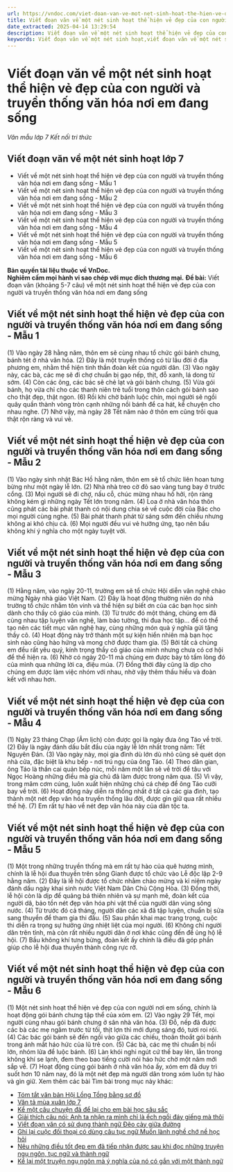 ```yaml
---
url: https://vndoc.com/viet-doan-van-ve-mot-net-sinh-hoat-the-hien-ve-dep-cua-con-nguoi-va-truyen-thong-van-hoa-noi-em-dang-song-282131
title: Viết đoạn văn về một nét sinh hoạt thể hiện vẻ đẹp của con người và truyền thống văn hóa nơi em đang sống - Văn mẫu lớp 7 Kết nối tri thức - VnDoc.com
date_extracted: 2025-04-14 13:29:54
description: Viết đoạn văn về một nét sinh hoạt thể hiện vẻ đẹp của con người và truyền thống văn hóa nơi em đang sống. Được biên soạn nhằm giúp các em HS đạt kết quả tốt trong quá trình làm bài tập và học tập môn Ngữ văn lớp 7.
keywords: Viết đoạn văn về một nét sinh hoạt,viết đoạn văn về một nét sinh hoạt thể hiện vẻ đẹp của con người và truyền thống văn hóa nơi em đang sống,viết về một nét sinh hoạt thể hiện vẻ đẹp của con người và truyền thống văn hóa nơi em đang sống,kể về một nét sinh hoạt thể hiện vẻ đẹp của con người và truyền thống văn hóa nơi em đang sống,viết đoạn văn khoảng 5-7 câu về một nét sinh hoạt thể hiện vẻ đẹp của con người và truyền thống văn hóa nơi em đang sống
---
```


# Viết đoạn văn về một nét sinh hoạt thể hiện vẻ đẹp của con người và truyền thống văn hóa nơi em đang sống
 _Văn mẫu lớp 7 Kết nối tri thức_
## **Viết đoạn văn về một nét sinh hoạt lớp 7**
  * Viết về một nét sinh hoạt thể hiện vẻ đẹp của con người và truyền thống văn hóa nơi em đang sống - Mẫu 1
  * Viết về một nét sinh hoạt thể hiện vẻ đẹp của con người và truyền thống văn hóa nơi em đang sống - Mẫu 2
  * Viết về một nét sinh hoạt thể hiện vẻ đẹp của con người và truyền thống văn hóa nơi em đang sống - Mẫu 3
  * Viết về một nét sinh hoạt thể hiện vẻ đẹp của con người và truyền thống văn hóa nơi em đang sống - Mẫu 4
  * Viết về một nét sinh hoạt thể hiện vẻ đẹp của con người và truyền thống văn hóa nơi em đang sống - Mẫu 5
  * Viết về một nét sinh hoạt thể hiện vẻ đẹp của con người và truyền thống văn hóa nơi em đang sống - Mẫu 6

**Bản quyền tài liệu thuộc về VnDoc.  
Nghiêm cấm mọi hành vi sao chép với mục đích thương mại.**
**Đề bài:** Viết đoạn văn \(khoảng 5-7 câu\) về một nét sinh hoạt thể hiện vẻ đẹp của con người và truyền thống văn hóa nơi em đang sống
## **Viết về một nét sinh hoạt thể hiện vẻ đẹp của con người và truyền thống văn hóa nơi em đang sống - Mẫu 1**
\(1\) Vào ngày 28 hằng năm, thôn em sẽ cùng nhau tổ chức gói bánh chưng, bánh tét ở nhà văn hóa. \(2\) Đây là một truyền thống có từ lâu đời ở địa phương em, nhằm thể hiện tinh thần đoàn kết của người dân. \(3\) Vào ngày này, các bà, các mẹ sẽ đi chợ chuẩn bị gạo nếp, thịt, đỗ xanh, lá dong từ sớm. \(4\) Còn các ông, các bác sẽ chẻ lạt và gói bánh chưng. \(5\) Vừa gói bánh, họ vừa chỉ cho các thanh niên trẻ tuổi trong thôn cách gói bánh sao cho thật đẹp, thật ngon. \(6\) Rồi khi chờ bánh luộc chín, mọi người sẽ ngồi quây quần thành vòng tròn cạnh những nồi bánh để ca hát, kể chuyện cho nhau nghe. \(7\) Nhờ vậy, mà ngày 28 Tết năm nào ở thôn em cũng trôi qua thật rộn ràng và vui vẻ.
## **Viết về một nét sinh hoạt thể hiện vẻ đẹp của con người và truyền thống văn hóa nơi em đang sống - Mẫu 2**
\(1\) Vào ngày sinh nhật Bác Hồ hằng năm, thôn em sẽ tổ chức liên hoan tưng bừng như một ngày lễ lớn. \(2\) Nhà nhà treo cờ đỏ sao vàng tung bay ở trước cổng. \(3\) Mọi người sẽ đi chợ, nấu cỗ, chúc mừng nhau hồ hởi, rộn ràng không kém gì những ngày Tết lớn trong năm. \(4\) Loa ở nhà văn hóa thôn cũng phát các bài phát thanh có nội dung chia sẻ về cuộc đời của Bác cho mọi người cùng nghe. \(5\) Bài phát thanh phát từ sáng sớm đến chiều nhưng không ai khó chịu cả. \(6\) Mọi người đều vui vẻ hưởng ứng, tạo nên bầu không khí ý nghĩa cho một ngày tuyệt vời.
## **Viết về một nét sinh hoạt thể hiện vẻ đẹp của con người và truyền thống văn hóa nơi em đang sống - Mẫu 3**
\(1\) Hằng năm, vào ngày 20-11, trường em sẽ tổ chức Hội diễn văn nghệ chào mừng Ngày nhà giáo Việt Nam. \(2\) Đây là hoạt động thường niên do nhà trường tổ chức nhằm tôn vinh và thể hiện sự biết ơn của các bạn học sinh dành cho thầy cô giáo của mình. \(3\) Từ trước đó một tháng, chúng em đã cùng nhau tập luyện văn nghệ, làm báo tường, thi đua học tập… để có thể tạo nên các tiết mục văn nghệ hay, cùng những món quà ý nghĩa gửi tặng thầy cô. \(4\) Hoạt động này trở thành một sự kiện hiển nhiên mà bạn học sinh nào cũng hào hứng và mong chờ được tham gia. \(5\) Bởi tất cả chúng em đều rất yêu quý, kính trọng thầy cô giáo của mình nhưng chưa có cơ hội để thể hiện ra. \(6\) Nhờ có ngày 20-11 mà chúng em được bày tỏ tấm lòng đó của mình qua những lời ca, điệu múa. \(7\) Đồng thời đây cũng là dịp cho chúng em được làm việc nhóm với nhau, nhờ vậy thêm thấu hiểu và đoàn kết với nhau hơn.
## **Viết về một nét sinh hoạt thể hiện vẻ đẹp của con người và truyền thống văn hóa nơi em đang sống - Mẫu 4**
\(1\) Ngày 23 tháng Chạp \(Âm lịch\) còn được gọi là ngày đưa ông Táo về trời. \(2\) Đây là ngày đánh dấu bắt đầu của ngày lễ lớn nhất trong năm: Tết Nguyên Đán. \(3\) Vào ngày này, mọi gia đình dù lớn dù nhỏ cũng sẽ quét dọn nhà cửa, đặc biệt là khu bếp - nơi trú ngụ của ông Táo. \(4\) Theo dân gian, ông Táo là thần cai quản bếp núc, mỗi năm một lần sẽ về trời để tâu với Ngọc Hoàng những điều mà gia chủ đã làm được trong năm qua. \(5\) Vì vậy, trong mâm cơm cúng, luôn xuất hiện những chú cá chép để ông Táo cưỡi bay về trời. \(6\) Hoạt động này diễn ra thống nhất ở tất cả các gia đình, tạo thành một nét đẹp văn hóa truyền thống lâu đời, được gìn giữ qua rất nhiều thế hệ. \(7\) Em rất tự hào về nét đẹp văn hóa này của dân tộc ta.
## **Viết về một nét sinh hoạt thể hiện vẻ đẹp của con người và truyền thống văn hóa nơi em đang sống - Mẫu 5**
\(1\) Một trong những truyền thống mà em rất tự hào của quê hương mình, chính là lễ hội đua thuyền trên sông Gianh được tổ chức vào Lễ độc lập 2-9 hằng năm. \(2\) Đây là lễ hội được tổ chức nhằm chào mừng và kỉ niệm ngày đánh dấu ngày khai sinh nước Việt Nam Dân Chủ Cộng Hòa. \(3\) Đồng thời, lễ hội còn là dịp để quảng bá thiên nhiên và sự mạnh mẽ, đoàn kết của người dâ, bảo tồn nét đẹp văn hóa phi vật thể của người dân vùng sông nước. \(4\) Từ trước đó cả tháng, người dân các xã đã tập luyện, chuẩn bị sửa sang thuyền để tham gia thi đấu. \(5\) Sau phần khai mạc trang trọng, cuộc thi diễn ra trọng sự hưởng ứng nhiệt liệt của mọi người. \(6\) Không chỉ người dân trên tỉnh, mà còn rất nhiều người dân ở nơi khác cũng đến để ủng hộ lễ hội. \(7\) Bầu không khí tưng bừng, đoàn kết ấy chính là điều đã góp phần giúp cho lễ hội đua thuyền thành công rực rỡ.
## **Viết về một nét sinh hoạt thể hiện vẻ đẹp của con người và truyền thống văn hóa nơi em đang sống - Mẫu 6**
\(1\) Một nét sinh hoạt thể hiện vẻ đẹp của con người nơi em sống, chính là hoạt động gói bánh chưng tập thể của xóm em. \(2\) Vào ngày 29 Tết, mọi người cùng nhau gói bánh chưng ở sân nhà văn hóa. \(3\) Đỗ, nếp đã được các bà các mẹ ngâm trước từ tối, thịt lợn thì mới đụng sáng đó, tươi roi rói. \(4\) Các bác gói bánh sẽ đến ngồi vào giữa các chiếu, thoăn thoắt gói bánh trong ánh mắt háo hức của lũ trẻ con. \(5\) Các bà, các mẹ thì chuẩn bị nồi lớn, nhóm lửa để luộc bánh. \(6\) Làn khói nghi ngút cứ thế bay lên, lẫn trong không khí se lạnh, đem theo bao tiếng cười nói háo hức chờ một năm mới sắp về. \(7\) Hoạt động cùng gói bánh ở nhà văn hóa ấy, xóm em đã duy trì suốt hơn 10 năm nay, đó là một nét đẹp mà người dân trong xóm luôn tự hào và gìn giữ.
Xem thêm các bài Tìm bài trong mục này khác:
  * [Tóm tắt văn bản Hội Lồng Tồng bằng sơ đồ](</tom-tat-cac-y-chinh-cua-van-ban-hoi-long-tong-bang-so-do-282182>)
  * [Văn tả mùa xuân lớp 7](</van-mau-lop-7-ta-canh-mua-xuan-138332>)
  * [Kể một câu chuyện đã để lại cho em bài học sâu sắc](</ke-mot-cau-chuyen-da-de-lai-cho-em-bai-hoc-sau-sac-lop-7-286172>)
  * [Giải thích câu nói: Anh ta nhận ra mình chỉ là ếch ngồi đáy giếng mà thôi](</giai-thich-cau-noi-anh-ta-nhan-ra-minh-chi-la-ech-ngoi-day-gieng-ma-thoi-286174>)
  * [Viết đoạn văn có sử dụng thành ngữ Đẽo cày giữa đường](</viet-doan-van-co-su-dung-thanh-ngu-deo-cay-giua-duong-286176>)
  * [Ghi lại cuộc đối thoại có dùng câu tục ngữ Muốn lành nghề chớ nề học hỏi](</ghi-lai-mot-cuoc-doi-thoai-giua-hai-nguoi-co-dung-cau-tuc-ngu-muon-lanh-nghe-cho-ne-hoc-hoi-286179>)
  * [Nêu những điều tốt đẹp em đã tiếp nhận được sau khi đọc những truyện ngụ ngôn, tục ngữ và thành ngữ](</viet-doan-van-neu-nhung-dieu-tot-dep-em-da-tiep-nhan-duoc-sau-khi-doc-nhung-truyen-ngu-ngon-tuc-ngu-va-thanh-ngu-286180>)
  * [Kể lại một truyện ngụ ngôn mà ý nghĩa của nó có gắn với một thành ngữ](</ke-lai-mot-truyen-ngu-ngon-ma-y-nghia-cua-no-co-gan-voi-mot-thanh-ngu-286184>)

